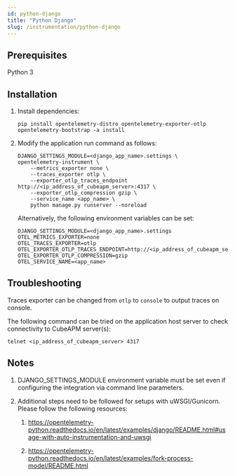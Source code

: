 ```yaml
---
id: python-django
title: "Python Django"
slug: /instrumentation/python-django
---
```


## Prerequisites

Python 3

## Installation

1. Install dependencies:

   ```
   pip install opentelemetry-distro opentelemetry-exporter-otlp
   opentelemetry-bootstrap -a install
   ```

2. Modify the application run command as follows:

   ```
   DJANGO_SETTINGS_MODULE=<django_app_name>.settings \
   opentelemetry-instrument \
       --metrics_exporter none \
       --traces_exporter otlp \
       --exporter_otlp_traces_endpoint http://<ip_address_of_cubeapm_server>:4317 \
       --exporter_otlp_compression gzip \
       --service_name <app_name> \
       python manage.py runserver --noreload
   ```

   Alternatively, the following environment variables can be set:

   ```
   DJANGO_SETTINGS_MODULE=<django_app_name>.settings
   OTEL_METRICS_EXPORTER=none
   OTEL_TRACES_EXPORTER=otlp
   OTEL_EXPORTER_OTLP_TRACES_ENDPOINT=http://<ip_address_of_cubeapm_server>:4317
   OTEL_EXPORTER_OTLP_COMPRESSION=gzip
   OTEL_SERVICE_NAME=<app_name>
   ```

## Troubleshooting

Traces exporter can be changed from `otlp` to `console` to output traces on console.

The following command can be tried on the application host server to check connectivity to CubeAPM server(s):

```
telnet <ip_address_of_cubeapm_server> 4317
```

## Notes

1. DJANGO_SETTINGS_MODULE environment variable must be set even if configuring the
   integration via command line parameters.

2. Additional steps need to be followed for setups with uWSGI/Gunicorn. Please follow the following resources:

   1. https://opentelemetry-python.readthedocs.io/en/latest/examples/django/README.html#usage-with-auto-instrumentation-and-uwsgi

   2. https://opentelemetry-python.readthedocs.io/en/latest/examples/fork-process-model/README.html
